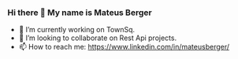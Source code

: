 ### Hi there 👋 My name is Mateus Berger

- 🔭 I’m currently working on TownSq.
- 👯 I’m looking to collaborate on Rest Api projects.
- 📫 How to reach me: https://www.linkedin.com/in/mateusberger/

